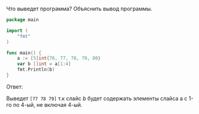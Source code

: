 Что выведет программа? Объяснить вывод программы.

```go
package main

import (
    "fmt"
)

func main() {
    a := [5]int{76, 77, 78, 79, 80}
    var b []int = a[1:4]
    fmt.Println(b)
}
```

Ответ:

Выведет ```[77 78 79]``` т.к слайс *b* будет содержать элементы слайса a с 1-го по 4-ый, не включая 4-ый.
